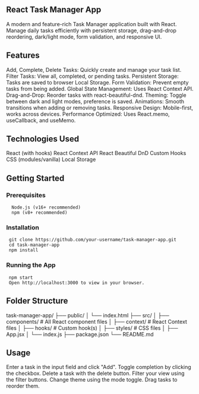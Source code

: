 ## React Task Manager App ##
A modern and feature-rich Task Manager application built with React. Manage daily tasks efficiently with persistent storage, drag-and-drop reordering, dark/light mode, form validation, and responsive UI.

## Features ##
Add, Complete, Delete Tasks: Quickly create and manage your task list.
Filter Tasks: View all, completed, or pending tasks.
Persistent Storage: Tasks are saved to browser Local Storage.
Form Validation: Prevent empty tasks from being added.
Global State Management: Uses React Context API.
Drag-and-Drop: Reorder tasks with react-beautiful-dnd.
Theming: Toggle between dark and light modes, preference is saved.
Animations: Smooth transitions when adding or removing tasks.
Responsive Design: Mobile-first, works across devices.
Performance Optimized: Uses React.memo, useCallback, and useMemo.

## Technologies Used ##
React (with hooks)
React Context API
React Beautiful DnD
Custom Hooks
CSS (modules/vanilla)
Local Storage

## Getting Started ##
   ### Prerequisites ###
      Node.js (v16+ recommended)
      npm (v8+ recommended)
   ### Installation ###
     git clone https://github.com/your-username/task-manager-app.git
     cd task-manager-app
     npm install
   ### Running the App ###
     npm start
     Open http://localhost:3000 to view in your browser.

## Folder Structure ##
task-manager-app/
├── public/
│   └── index.html
├── src/
│   ├── components/         # All React component files
│   ├── context/            # React Context files
│   ├── hooks/              # Custom hook(s)
│   ├── styles/             # CSS files
│   ├── App.jsx
│   └── index.js
├── package.json
└── README.md

## Usage ##
Enter a task in the input field and click "Add".
Toggle completion by clicking the checkbox.
Delete a task with the delete button.
Filter your view using the filter buttons.
Change theme using the mode toggle.
Drag tasks to reorder them.

